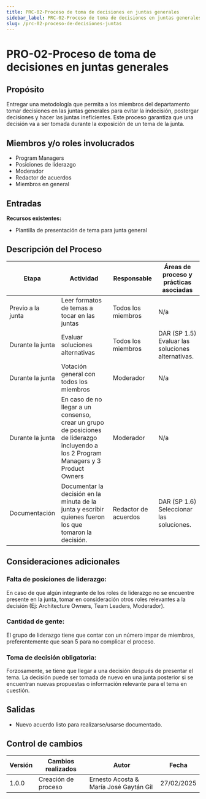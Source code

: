 ```yaml
---
title: PRC-02-Proceso de toma de decisiones en juntas generales
sidebar_label: PRC-02-Proceso de toma de decisiones en juntas generales
slug: /prc-02-proceso-de-decisiones-juntas
---
```

# PRO-02-Proceso de toma de decisiones en juntas generales


## Propósito
Entregar una metodología que permita a los miembros del departamento tomar decisiones en las juntas generales para evitar la indecisión, postergar decisiones y hacer las juntas ineficientes. Este proceso garantiza que una decisión va a ser tomada durante la exposición de un tema de la junta.

## Miembros y/o roles involucrados
- Program Managers
- Posiciones de liderazgo
- Moderador
- Redactor de acuerdos
- Miembros en general

## Entradas
**Recursos existentes:**

- Plantilla de presentación de tema para junta general

## Descripción del Proceso

| Etapa | Actividad | Responsable | Áreas de proceso y prácticas asociadas |
|--------|-------------|----------------|--------------------------------------|
| Previo a la junta | Leer formatos de temas a tocar en las juntas | Todos los miembros | N/a |
| Durante la junta | Evaluar soluciones alternativas | Todos los miembros | DAR (SP 1.5) Evaluar las soluciones alternativas. |
| Durante la junta | Votación general con todos los miembros | Moderador | N/a |
| Durante la junta | En caso de no llegar a un consenso, crear un grupo de posiciones de liderazgo incluyendo a los 2 Program Managers y 3 Product Owners | Moderador | N/a |
| Documentación | Documentar la decisión en la minuta de la junta y escribir quienes fueron los que tomaron la decisión. | Redactor de acuerdos | DAR (SP 1.6) Seleccionar las soluciones. |

## Consideraciones adicionales

### Falta de posiciones de liderazgo:
En caso de que algún integrante de los roles de liderazgo no se encuentre presente en la junta, tomar en consideración otros roles relevantes a la decisión (Ej: Architecture Owners, Team Leaders, Moderador).

### Cantidad de gente:
El grupo de liderazgo tiene que contar con un número impar de miembros, preferentemente que sean 5 para no complicar el proceso.

### Toma de decisión obligatoria:
Forzosamente, se tiene que llegar a una decisión después de presentar el tema. La decisión puede ser tomada de nuevo en una junta posterior si se encuentran nuevas propuestas o información relevante para el tema en cuestión.

## Salidas
- Nuevo acuerdo listo para realizarse/usarse documentado.

## Control de cambios

| Versión | Cambios realizados | Autor | Fecha |
|---------|-------------------|----------------------------|------------|
| 1.0.0 | Creación de proceso | Ernesto Acosta & María José Gaytán Gil | 27/02/2025 |
